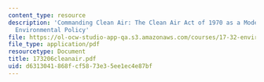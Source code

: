 ```yaml
---
content_type: resource
description: 'Commanding Clean Air: The Clean Air Act of 1970 as a Model for U.S.
  Environmental Policy'
file: https://ol-ocw-studio-app-qa.s3.amazonaws.com/courses/17-32-environmental-politics-and-policy-spring-2003/d6313041868fcf5873e35ee1ec4e87bf_173206cleanair.pdf
file_type: application/pdf
resourcetype: Document
title: 173206cleanair.pdf
uid: d6313041-868f-cf58-73e3-5ee1ec4e87bf
---
```

